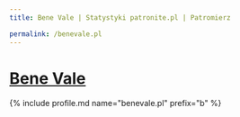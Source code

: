 ```yaml
---
title: Bene Vale | Statystyki patronite.pl | Patromierz

permalink: /benevale.pl
---
```


# [Bene Vale](https://patronite.pl/benevale.pl)

{% include profile.md name="benevale.pl" prefix="b" %}
